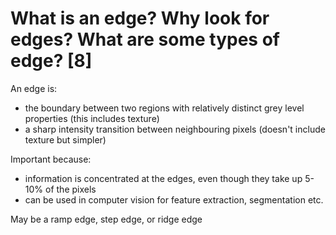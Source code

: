 # What is an edge? Why look for edges? What are some types of edge? [8]

An edge is:
- the boundary between two regions with relatively distinct grey level properties (this includes texture)
- a sharp intensity transition between neighbouring pixels (doesn't include texture but simpler)

Important because:
- information is concentrated at the edges, even though they take up 5-10% of the pixels
- can be used in computer vision for feature extraction, segmentation etc.

May be a ramp edge, step edge, or ridge edge